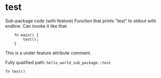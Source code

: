 # test

Sub-package code (with feature)
Function that prints "test" to stdout with endline.
Can invoke it like that:

```cairo
    fn main() {
        test();
    }
```

This is a under feature attribute comment.

Fully qualified path: `hello_world_sub_package::test`

```cairo
fn test()
```
